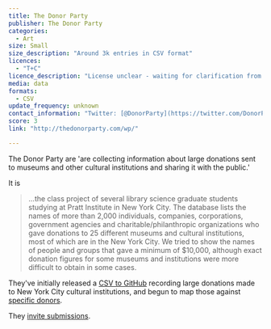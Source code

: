 ```yaml
---
title: The Donor Party
publisher: The Donor Party
categories: 
  - Art
size: Small
size_description: "Around 3k entries in CSV format" 
licences: 
  - "T+C"
licence_description: "License unclear - waiting for clarification from the team"
media: data
formats: 
  - CSV
update_frequency: unknown
contact_information: "Twitter: [@DonorParty](https://twitter.com/DonorParty)"
score: 3
link: "http://thedonorparty.com/wp/"

---
```


The Donor Party are 'are collecting information about large donations sent to museums and other cultural institutions and sharing it with the public.'

It is 
>...the class project of several library science graduate students studying at Pratt Institute in New York City.
>The database lists the names of more than 2,000 individuals, companies, corporations, government agencies and charitable/philanthropic organizations who gave donations to 25 different museums and cultural institutions, most of which are in the New York City. We tried to show the names of people and groups that gave a minimum of $10,000, although exact donation figures for some museums and institutions were more difficult to obtain in some cases.

They've initially released a [CSV to GitHub](https://github.com/thedonorparty) recording large donations made to New York City cultural institutions, and begun to map those against [specific donors](http://thedonorparty.com/wp/donors/).

They [invite submissions](http://thedonorparty.com/wp/submit-data/).